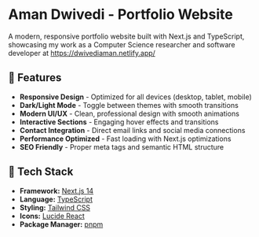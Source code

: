 # Aman Dwivedi - Portfolio Website

A modern, responsive portfolio website built with Next.js and TypeScript, showcasing my work as a Computer Science researcher and software developer at https://dwivediaman.netlify.app/

## 🌟 Features

- **Responsive Design** - Optimized for all devices (desktop, tablet, mobile)
- **Dark/Light Mode** - Toggle between themes with smooth transitions
- **Modern UI/UX** - Clean, professional design with smooth animations
- **Interactive Sections** - Engaging hover effects and transitions
- **Contact Integration** - Direct email links and social media connections
- **Performance Optimized** - Fast loading with Next.js optimizations
- **SEO Friendly** - Proper meta tags and semantic HTML structure

## 🚀 Tech Stack

- **Framework:** [Next.js 14](https://nextjs.org/)
- **Language:** [TypeScript](https://www.typescriptlang.org/)
- **Styling:** [Tailwind CSS](https://tailwindcss.com/)
- **Icons:** [Lucide React](https://lucide.dev/)
- **Package Manager:** [pnpm](https://pnpm.io/)
